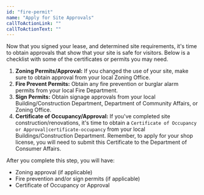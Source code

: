 ```yaml
---
id: "fire-permit"
name: "Apply for Site Approvals"
callToActionLink: ""
callToActionText: ""
---
```


Now that you signed your lease, and determined site requirements, it's time to obtain approvals that show that your site is safe for visitors. Below is a checklist with some of the certificates or permits you may need.
      
1. **Zoning Permits/Approval:** If you changed the use of your site, make sure to obtain approval from your local Zoning Office.
2. **Fire Prevent Permits:** Obtain any fire prevention or burglar alarm permits from your local Fire Department.
3. **Sign Permits:** Obtain signage approvals from your local Building/Construction Department, Department of Community Affairs, or Zoning Office.
4. **Certificate of Occupancy/Approval:** If you've completed site construction/renovations, it's time to obtain a `Certificate of Occupancy or Approval|certificate-occupancy` from your local Buildings/Construction Department. Remember, to apply for your shop license, you will need to submit this Certificate to the Department of Consumer Affairs.

After you complete this step, you will have:
- Zoning approval (if applicable)
- Fire prevention and/or sign permits (if applicable)
- Certificate of Occupancy or Approval        
